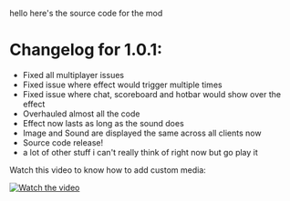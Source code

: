 hello here's the source code for the mod

# Changelog for 1.0.1:

- Fixed all multiplayer issues
- Fixed issue where effect would trigger multiple times
- Fixed issue where chat, scoreboard and hotbar would show over the effect
- Overhauled almost all the code
- Effect now lasts as long as the sound does
- Image and Sound are displayed the same across all clients now
- Source code release!
- a lot of other stuff i can't really think of right now but go play it

Watch this video to know how to add custom media:

[![Watch the video](https://img.youtube.com/vi/zYTdto5GuJs/0.jpg)](https://www.youtube.com/watch?v=zYTdto5GuJs)
